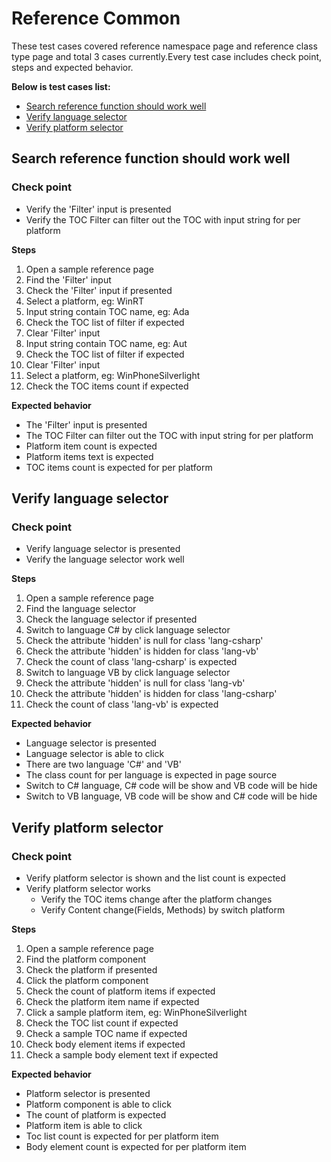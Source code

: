 # Reference Common

These test cases covered reference namespace page and reference class type page and total 3 cases currently.Every test case includes check point, steps and expected behavior.

**Below is test cases list:**
* [Search reference function should work well](#Search_reference_function_should_work_well)
* [Verify language selector](#Verify_language_selector)
* [Verify platform selector](#Verify_platform_selector)

## <a id='Search_reference_function_should_work_well'></a>Search reference function should work well
### Check point
* Verify the 'Filter' input is presented
* Verify the TOC Filter can filter out the TOC with input string for per platform

**Steps**
1. Open a sample reference page
2. Find the 'Filter' input
3. Check the 'Filter' input if presented
4. Select a platform, eg: WinRT
5. Input string contain TOC name, eg: Ada
6. Check the TOC list of filter if expected
7. Clear 'Filter' input
8. Input string contain TOC name, eg: Aut
9. Check the TOC list of filter if expected
10. Clear 'Filter' input
11. Select a platform, eg: WinPhoneSilverlight
12. Check the TOC items count if expected

**Expected behavior**
* The 'Filter' input is presented
* The TOC Filter can filter out the TOC with input string for per platform
* Platform item count is expected
* Platform items text is expected
* TOC items count is expected for per platform

## <a id='Verify_language_selector'></a>Verify language selector
### Check point
* Verify language selector is presented
* Verify the language selector work well

**Steps**
1. Open a sample reference page
2. Find the language selector
3. Check the language selector if presented
4. Switch to language C# by click  language selector
5. Check the attribute 'hidden' is null for class 'lang-csharp'
6. Check the attribute 'hidden' is hidden for class 'lang-vb'
7. Check the count of class 'lang-csharp' is expected
8. Switch to language VB by click language selector
9. Check the attribute 'hidden' is null for class 'lang-vb'
10. Check the attribute 'hidden' is hidden for class 'lang-csharp'
11. Check the count of class 'lang-vb' is expected

**Expected behavior**
* Language selector is presented
* Language selector is able to click
* There are two language 'C#' and 'VB'
* The class count for per language is expected in page source
* Switch to C# language, C# code will be show and VB code will be hide
* Switch to VB language, VB code will be show and C# code will be hide

## <a id='Verify_platform_selector'></a>Verify platform selector
### Check point
* Verify platform selector is shown and the list count is expected
* Verify platform selector works 
  * Verify the TOC items change after the platform changes
  * Verify Content change(Fields, Methods) by switch platform

**Steps**
1. Open a sample reference page
2. Find the platform component
3. Check the platform if presented
4. Click the platform component
5. Check the count of platform items if expected
6. Check the platform item name if expected
7. Click a sample platform item, eg: WinPhoneSilverlight
8. Check the TOC list count if expected
9. Check a sample TOC name if expected
10. Check body element items if expected
11. Check a sample body element text if expected

**Expected behavior**
* Platform selector is presented
* Platform component is able to click
* The count of platform is expected
* Platform item is able to click
* Toc list count is expected for per platform item
* Body element count is expected for per platform item